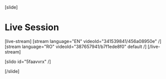 [slide]
# Live Session

[live-stream]
[stream language="EN" videoId="341539841/456a08950e"  /]
[stream language="RO" videoId="387657941/b7f1ede8f0" default /]
[/live-stream]

[slido id="5faavvrx" /]

[/slide]